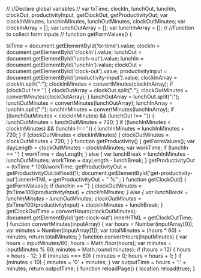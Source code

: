 //
//Declare global variables
//
var txTime, clockIn, lunchOut, lunchIn, clockOut, productivityInput, getClockOut, getProductivityOut;
var clockInMinutes, lunchInMinutes, lunchOutMinutes, clockOutMinutes;
var clockInArray = [];
var lunchOutArray = [];
var lunchInArray = [];
//
//Function to collect form inputs
//
function getFormValues() {

txTime = document.getElementById('tx-time').value;
clockIn = document.getElementById('clockIn').value;
lunchOut = document.getElementById('lunch-out').value;
lunchIn = document.getElementById('lunchIn').value;
clockOut = document.getElementById('clock-out').value;
productivityInput = document.getElementById('productivity-input').value;
clockInArray = clockIn.split(":");
clockInMinutes = convertMinutes(clockInArray);
if (clockOut !== '') {
clockOutArray = clockOut.split(":");
clockOutMinutes = convertMinutes(clockOutArray);
}
lunchOutArray = lunchOut.split(":");
lunchOutMinutes = convertMinutes(lunchOutArray);
lunchInArray = lunchIn.split(":");
lunchInMinutes = convertMinutes(lunchInArray);
if ((lunchOutMinutes < clockInMinutes) && (lunchOut !== '')) {
lunchOutMinutes = lunchOutMinutes + 720;
}
if ((lunchInMinutes < clockInMinutes) && (lunchIn !=='')) {
lunchInMinutes = lunchInMinutes + 720;
}
if (clockOutMinutes < clockInMinutes) {
clockOutMinutes = clockOutMinutes + 720;
}
}
function getProductivity() {
getFormValues();
var dayLength = clockOutMinutes - clockInMinutes;
var workTime; 
if (lunchIn == '') {
workTime = dayLength;
} else {
var lunchBreak = lunchInMinutes - lunchOutMinutes;
workTime = dayLength - lunchBreak;
}
getProductivityOut = (txTime * 100)/workTime; 
getProductivityOut = getProductivityOut.toFixed(1);
document.getElementById('get-productivity-out').innerHTML = getProductivityOut + " %" ;
}
function getClockOut() {
getFormValues();
if (lunchIn == '') {
clockOutMinutes = (txTime*100/productivityInput) + clockInMinutes;
} else {
var lunchBreak = lunchInMinutes - lunchOutMinutes;
clockOutMinutes = (txTime*100/productivityInput) + clockInMinutes + lunchBreak;
}
getClockOutTime = convertHours(clockOutMinutes);
document.getElementById('get-clock-out').innerHTML = getClockOutTime;
}
function convertMinutes(inputArray) {
var hours = Number(inputArray[0]);
var minutes = Number(inputArray[1]);
var totalMinutes = (hours * 60) + minutes;
return totalMinutes; 
}
function convertHours(inputMinutes) {
var hours = inputMinutes/60;
hours = Math.floor(hours);
var minutes = inputMinutes % 60;
minutes = Math.round(minutes);
if (hours > 12) {
hours = hours - 12;
}
if (minutes === 60) {
minutes = 0;
hours = hours + 1;
}
if (minutes < 10) {
minutes = '0' + minutes;
}
var outputTime = hours + ':' + minutes;
return outputTime;
}
function reloadPage() {
location.reload(true);
}


